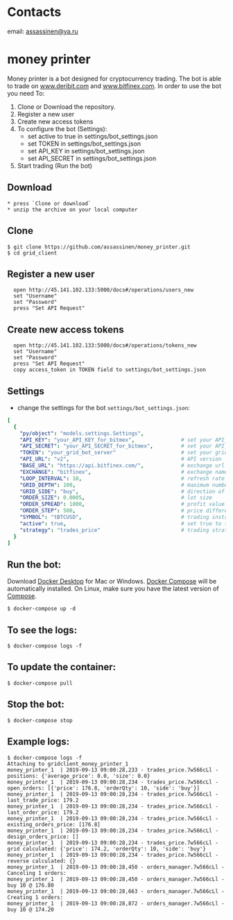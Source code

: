 # Сontacts
email: assassinen@ya.ru

# money printer
Money printer is a bot designed for cryptocurrency trading. The bot is able to trade on www.deribit.com and www.bitfinex.com. In order to use the bot you need To:
1. Clone or Download the repository.
2. Register a new user
3. Create new access tokens
4. To configure the bot (Settings):
    * set active to true in settings/bot_settings.json
    * set TOKEN in settings/bot_settings.json
    * set API_KEY in settings/bot_settings.json
    * set API_SECRET in settings/bot_settings.json
5. Start trading (Run the bot)


## Download
    * press `Clone or download`
    * unzip the archive on your local computer

## Clone
    $ git clone https://github.com/assassinen/money_printer.git
    $ cd grid_client

## Register a new user
      open http://45.141.102.133:5000/docs#/operations/users_new
      set "Username"
      set "Password"
      press "Set API Request"

## Create new access tokens
      open http://45.141.102.133:5000/docs#/operations/tokens_new
      set "Username"
      set "Password"
      press "Set API Request"
      сopy access_token in TOKEN field to settings/bot_settings.json

## Settings 
* change the settings for the bot `settings/bot_settings.json`:
```yaml
[
  {
    "py/object": "models.settings.Settings",
    "API_KEY": "your_API_KEY_for_bitmex",               # set your API_KEY
    "API_SECRET": "your_API_SECRET_for_bitmex",         # set your API_SECRET
    "TOKEN": "your_grid_bot_server"                     # set your grid-bot-server access_token
    "API_URL": "v2",                                    # API version
    "BASE_URL": "https://api.bitfinex.com/",            # exchange url (e.g https://www.bitfinex.com, https://www.deribit.com)
    "EXCHANGE": "bitfinex",                             # exchange name (e.g bitfinex, deribit)
    "LOOP_INTERVAL": 10,                                # refresh rate in seconds
    "GRID_DEPTH": 100,                                  # maximum number of orders
    "GRID_SIDE": "buy",                                 # direction of orders to close a position
    "ORDER_SIZE": 0.0005,                               # lot size
    "ORDER_SPREAD": 1000,                               # profit value from each order
    "ORDER_STEP": 500,                                  # price difference between orders
    "SYMBOL": "tBTCUSD",                                # trading instrument
    "active": true,                                     # set true to the robot worked
    "strategy": "trades_price"                          # trading strategy name
  }
]
 ```

## Run the bot:
Download [Docker Desktop](https://www.docker.com/products/docker-desktop) for Mac or Windows. [Docker Compose](https://docs.docker.com/compose) will be automatically installed. On Linux, make sure you have the latest version of [Compose](https://docs.docker.com/compose/install/). 

    $ docker-compose up -d
    
## To see the logs:
    $ docker-compose logs -f
    
## To update the container:
    $ docker-compose pull

## Stop the bot:
    $ docker-compose stop
    
## Example logs:
```
$ docker-compose logs -f
Attaching to gridclient_money_printer_1
money_printer_1  | 2019-09-13 09:00:28,233 - trades_price.7w566cLl - positions: {'average_price': 0.0, 'size': 0.0}
money_printer_1  | 2019-09-13 09:00:28,234 - trades_price.7w566cLl - open_orders: [{'price': 176.8, 'orderQty': 10, 'side': 'buy'}]
money_printer_1  | 2019-09-13 09:00:28,234 - trades_price.7w566cLl - last_trade_price: 179.2
money_printer_1  | 2019-09-13 09:00:28,234 - trades_price.7w566cLl - last_order_price: 179.2
money_printer_1  | 2019-09-13 09:00:28,234 - trades_price.7w566cLl - existing_orders_price: [176.8]
money_printer_1  | 2019-09-13 09:00:28,234 - trades_price.7w566cLl - design_orders_price: []
money_printer_1  | 2019-09-13 09:00:28,234 - trades_price.7w566cLl - grid calculated: {'price': 174.2, 'orderQty': 10, 'side': 'buy'}
money_printer_1  | 2019-09-13 09:00:28,234 - trades_price.7w566cLl - reverse calculated: {}
money_printer_1  | 2019-09-13 09:00:28,450 - orders_manager.7w566cLl - Canceling 1 orders:
money_printer_1  | 2019-09-13 09:00:28,450 - orders_manager.7w566cLl -  buy 10 @ 176.80
money_printer_1  | 2019-09-13 09:00:28,663 - orders_manager.7w566cLl - Creating 1 orders:
money_printer_1  | 2019-09-13 09:00:28,872 - orders_manager.7w566cLl -  buy 10 @ 174.20
````
